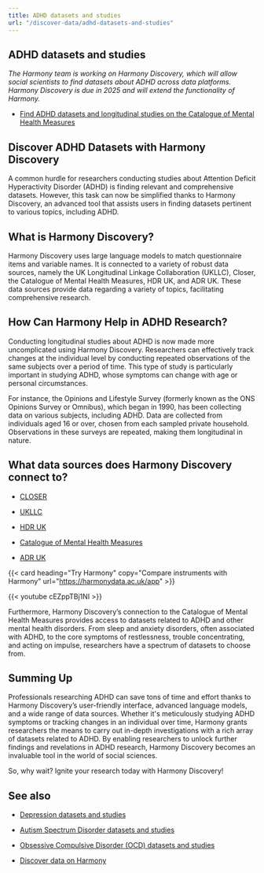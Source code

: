 ```yaml
---
title: ADHD datasets and studies
url: "/discover-data/adhd-datasets-and-studies"
---
```


## ADHD datasets and studies

*The Harmony team is working on Harmony Discovery, which will allow social scientists to find datasets about ADHD across data platforms. Harmony Discovery is due in 2025 and will extend the functionality of Harmony.*

* [Find ADHD datasets and longitudinal studies on the Catalogue of Mental Health Measures](https://www.cataloguementalhealth.ac.uk/?content=search&query=Topic:adhd)

## Discover ADHD Datasets with Harmony Discovery

A common hurdle for researchers conducting studies about Attention Deficit Hyperactivity Disorder (ADHD) is finding relevant and comprehensive datasets. However, this task can now be simplified thanks to Harmony Discovery, an advanced tool that assists users in finding datasets pertinent to various topics, including ADHD. 

## What is Harmony Discovery?

Harmony Discovery uses large language models to match questionnaire items and variable names. It is connected to a variety of robust data sources, namely the UK Longitudinal Linkage Collaboration (UKLLC), Closer, the Catalogue of Mental Health Measures, HDR UK, and ADR UK. These data sources provide data regarding a variety of topics, facilitating comprehensive research.

## How Can Harmony Help in ADHD Research?

Conducting longitudinal studies about ADHD is now made more uncomplicated using Harmony Discovery. Researchers can effectively track changes at the individual level by conducting repeated observations of the same subjects over a period of time. This type of study is particularly important in studying ADHD, whose symptoms can change with age or personal circumstances.

For instance, the Opinions and Lifestyle Survey (formerly known as the ONS Opinions Survey or Omnibus), which began in 1990, has been collecting data on various subjects, including ADHD. Data are collected from individuals aged 16 or over, chosen from each sampled private household. Observations in these surveys are repeated, making them longitudinal in nature.

## What data sources does Harmony Discovery connect to?

* [CLOSER](https://closer.ac.uk/)

* [UKLLC](https://explore.ukllc.ac.uk)

* [HDR UK](https://www.healthdatagateway.org/)

* [Catalogue of Mental Health Measures](https://www.cataloguementalhealth.ac.uk/)

* [ADR UK](https://www.adruk.org/data-access/data-catalogue/)

{{< card heading="Try Harmony" copy="Compare instruments with Harmony" url="https://harmonydata.ac.uk/app" >}}

{{< youtube cEZppTBj1NI >}}



Furthermore, Harmony Discovery’s connection to the Catalogue of Mental Health Measures provides access to datasets related to ADHD and other mental health disorders. From sleep and anxiety disorders, often associated with ADHD, to the core symptoms of restlessness, trouble concentrating, and acting on impulse, researchers have a spectrum of datasets to choose from.

## Summing Up

Professionals researching ADHD can save tons of time and effort thanks to Harmony Discovery’s user-friendly interface, advanced language models, and a wide range of data sources. Whether it's meticulously studying ADHD symptoms or tracking changes in an individual over time, Harmony grants researchers the means to carry out in-depth investigations with a rich array of datasets related to ADHD. By enabling researchers to unlock further findings and revelations in ADHD research, Harmony Discovery becomes an invaluable tool in the world of social sciences. 

So, why wait? Ignite your research today with Harmony Discovery!

## See also

* [Depression datasets and studies](/discover-data/depression-datasets-and-studies)

* [Autism Spectrum Disorder datasets and studies](/discover-data/autism-spectrum-disorder-datasets-and-studies)

* [Obsessive Compulsive Disorder (OCD) datasets and studies](/discover-data/obsessive-compulsive-disorder-ocd-datasets-and-studies)

* [Discover data on Harmony](/discover-data/)